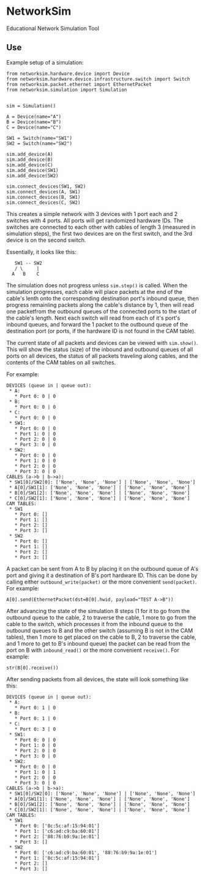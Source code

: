 # NetworkSim
Educational Network Simulation Tool

## Use
Example setup of a simulation:

```
from networksim.hardware.device import Device
from networksim.hardware.device.infrastructure.switch import Switch
from networksim.packet.ethernet import EthernetPacket
from networksim.simulation import Simulation


sim = Simulation()

A = Device(name="A")
B = Device(name="B")
C = Device(name="C")

SW1 = Switch(name="SW1")
SW2 = Switch(name="SW2")

sim.add_device(A)
sim.add_device(B)
sim.add_device(C)
sim.add_device(SW1)
sim.add_device(SW2)

sim.connect_devices(SW1, SW2)
sim.connect_devices(A, SW1)
sim.connect_devices(B, SW1)
sim.connect_devices(C, SW2)
```

This creates a simple network with 3 devices with 1 port each and 2 switches with 4 ports. All ports will get randomized hardware IDs. The switches are connected to each other with cables of length 3 (measured in simulation steps), the first two devices are on the first switch, and the 3rd device is on the second switch.

Essentially, it looks like this:

```
   SW1 -- SW2
   / \     |
  A   B    C
```

The simulation does not progress unless `sim.step()` is called. When the simulation progresses, each cable will place packets at the end of the cable's lenth onto the corresponding destination port's inbound queue, then progress remainling packets along the cable's distance by 1, then will read one packetfrom the outbound queues of the connected ports to the start of the cable's length. Next each switch will read from each of it's port's inbound queues, and forward the 1 packet to the outbound queue of the destination port (or ports, if the hardware ID is not found in the CAM table).

The current state of all packets and devices can be viewed with `sim.show()`. This will show the status (size) of the inbound and outbound queues of all ports on all devices, the status of all packets traveling along cables, and the contents of the CAM tables on all switches.

For example:
```
DEVICES (queue in | queue out):
 * A:
   * Port 0: 0 | 0
 * B:
   * Port 0: 0 | 0
 * C:
   * Port 0: 0 | 0
 * SW1:
   * Port 0: 0 | 0
   * Port 1: 0 | 0
   * Port 2: 0 | 0
   * Port 3: 0 | 0
 * SW2:
   * Port 0: 0 | 0
   * Port 1: 0 | 0
   * Port 2: 0 | 0
   * Port 3: 0 | 0
CABLES (a->b | b->a):
 * SW1[0]/SW2[0]: ['None', 'None', 'None'] | ['None', 'None', 'None']
 * A[0]/SW1[1]: ['None', 'None', 'None'] | ['None', 'None', 'None']
 * B[0]/SW1[2]: ['None', 'None', 'None'] | ['None', 'None', 'None']
 * C[0]/SW2[1]: ['None', 'None', 'None'] | ['None', 'None', 'None']
CAM TABLES:
 * SW1
   * Port 0: []
   * Port 1: []
   * Port 2: []
   * Port 3: []
 * SW2
   * Port 0: []
   * Port 1: []
   * Port 2: []
   * Port 3: []
```

A packet can be sent from A to B by placing it on the outbound queue of A's port and giving it a destination of B's port hardware ID. This can be done by calling either `outbound_write(packet)` or the more convenient `send(packet)`. For example:

```
A[0].send(EthernetPacket(dst=B[0].hwid, payload="TEST A->B"))
```

After advancing the state of the simulation 8 steps (1 for it to go from the outbound queue to the cable, 2 to traverse the cable, 1 more to go from the cable to the switch, which processes it from the inbound queue to the outbound queues to B and the other switch (assuming B is not in the CAM tables), then 1 more to get placed on the cable to B, 2 to traverse the cable, and 1 more to get to B's inbound queue) the packet can be read from the port on B with `inbound_read()` or the more convenient `receive()`. For example:

```
str(B[0].receive())
```

After sending packets from all devices, the state will look something like this:

```
DEVICES (queue in | queue out):
 * A:
   * Port 0: 1 | 0
 * B:
   * Port 0: 1 | 0
 * C:
   * Port 0: 3 | 0
 * SW1:
   * Port 0: 0 | 0
   * Port 1: 0 | 0
   * Port 2: 0 | 0
   * Port 3: 0 | 0
 * SW2:
   * Port 0: 0 | 0
   * Port 1: 0 | 1
   * Port 2: 0 | 0
   * Port 3: 0 | 0
CABLES (a->b | b->a):
 * SW1[0]/SW2[0]: ['None', 'None', 'None'] | ['None', 'None', 'None']
 * A[0]/SW1[1]: ['None', 'None', 'None'] | ['None', 'None', 'None']
 * B[0]/SW1[2]: ['None', 'None', 'None'] | ['None', 'None', 'None']
 * C[0]/SW2[1]: ['None', 'None', 'None'] | ['None', 'None', 'None']
CAM TABLES:
 * SW1
   * Port 0: ['8c:5c:af:15:94:01']
   * Port 1: ['c6:ad:c9:ba:60:01']
   * Port 2: ['88:76:b9:9a:1e:01']
   * Port 3: []
 * SW2
   * Port 0: ['c6:ad:c9:ba:60:01', '88:76:b9:9a:1e:01']
   * Port 1: ['8c:5c:af:15:94:01']
   * Port 2: []
   * Port 3: []
```
